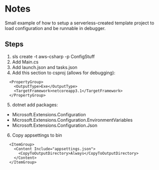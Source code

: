 # Notes

Small example of how to setup a serverless-created template project to load configuration and be runnable in debugger.

## Steps
1. sls create -t aws-csharp -p ConfigStuff
2. Add Main.cs
3. Add launch.json and tasks.json
4. Add this section to csproj (allows for debugging):
```
  <PropertyGroup>
    <OutputType>Exe</OutputType>
    <TargetFramework>netcoreapp3.1</TargetFramework>
  </PropertyGroup>
```
5. dotnet add packages:
  - Microsoft.Extensions.Configuration
  - Microsoft.Extensions.Configuration.EnvironmentVariables
  - Microsoft.Extensions.Configuration.Json
6. Copy appsettings to bin
```
  <ItemGroup>
    <Content Include="appsettings.json">
      <CopyToOutputDirectory>Always</CopyToOutputDirectory>
    </Content> 
  </ItemGroup>
```
